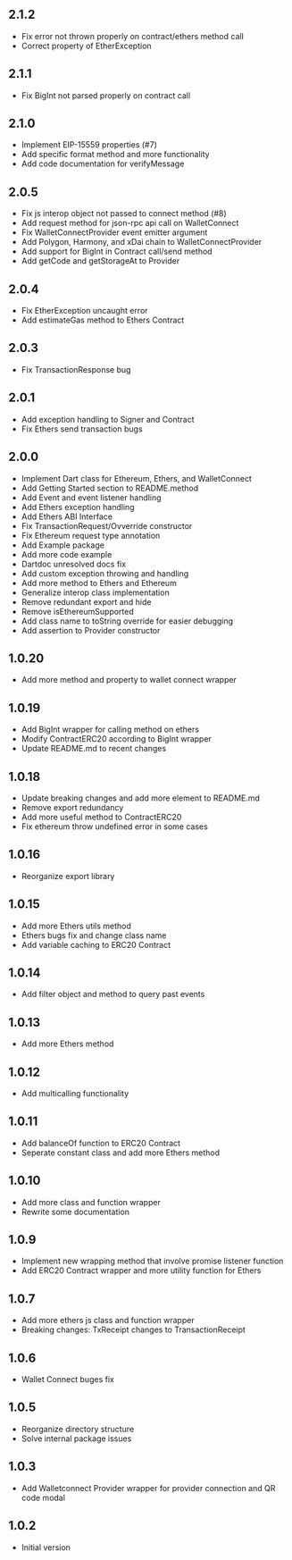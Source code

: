 ## 2.1.2

- Fix error not thrown properly on contract/ethers method call
- Correct property of EtherException

## 2.1.1

- Fix BigInt not parsed properly on contract call

## 2.1.0

- Implement EIP-15559 properties (#7)
- Add specific format method and more functionality
- Add code documentation for verifyMessage

## 2.0.5

- Fix js interop object not passed to connect method (#8)
- Add request method for json-rpc api call on WalletConnect
- Fix WalletConnectProvider event emitter argument
- Add Polygon, Harmony, and xDai chain to WalletConnectProvider
- Add support for BigInt in Contract call/send method
- Add getCode and getStorageAt to Provider

## 2.0.4

- Fix EtherException uncaught error
- Add estimateGas method to Ethers Contract

## 2.0.3

- Fix TransactionResponse bug

## 2.0.1

- Add exception handling to Signer and Contract
- Fix Ethers send transaction bugs

## 2.0.0

- Implement Dart class for Ethereum, Ethers, and WalletConnect
- Add Getting Started section to README.method
- Add Event and event listener handling
- Add Ethers exception handling
- Add Ethers ABI Interface
- Fix TransactionRequest/Ovverride constructor
- Fix Ethereum request type annotation
- Add Example package
- Add more code example
- Dartdoc unresolved docs fix
- Add custom exception throwing and handling
- Add more method to Ethers and Ethereum
- Generalize interop class implementation
- Remove redundant export and hide
- Remove isEthereumSupported
- Add class name to toString override for easier debugging
- Add assertion to Provider constructor

## 1.0.20

- Add more method and property to wallet connect wrapper

## 1.0.19

- Add BigInt wrapper for calling method on ethers
- Modify ContractERC20 according to BigInt wrapper
- Update README.md to recent changes

## 1.0.18

- Update breaking changes and add more element to README.md
- Remove export redundancy
- Add more useful method to ContractERC20
- Fix ethereum throw undefined error in some cases

## 1.0.16

- Reorganize export library

## 1.0.15

- Add more Ethers utils method
- Ethers bugs fix and change class name
- Add variable caching to ERC20 Contract

## 1.0.14

- Add filter object and method to query past events

## 1.0.13

- Add more Ethers method

## 1.0.12

- Add multicalling functionality

## 1.0.11

- Add balanceOf function to ERC20 Contract
- Seperate constant class and add more Ethers method

## 1.0.10

- Add more class and function wrapper
- Rewrite some documentation

## 1.0.9

- Implement new wrapping method that involve promise listener function
- Add ERC20 Contract wrapper and more utility function for Ethers

## 1.0.7

- Add more ethers js class and function wrapper
- Breaking changes: TxReceipt changes to TransactionReceipt

## 1.0.6

- Wallet Connect buges fix

## 1.0.5

- Reorganize directory structure
- Solve internal package issues

## 1.0.3

- Add Walletconnect Provider wrapper for provider connection and QR code modal

## 1.0.2

- Initial version
